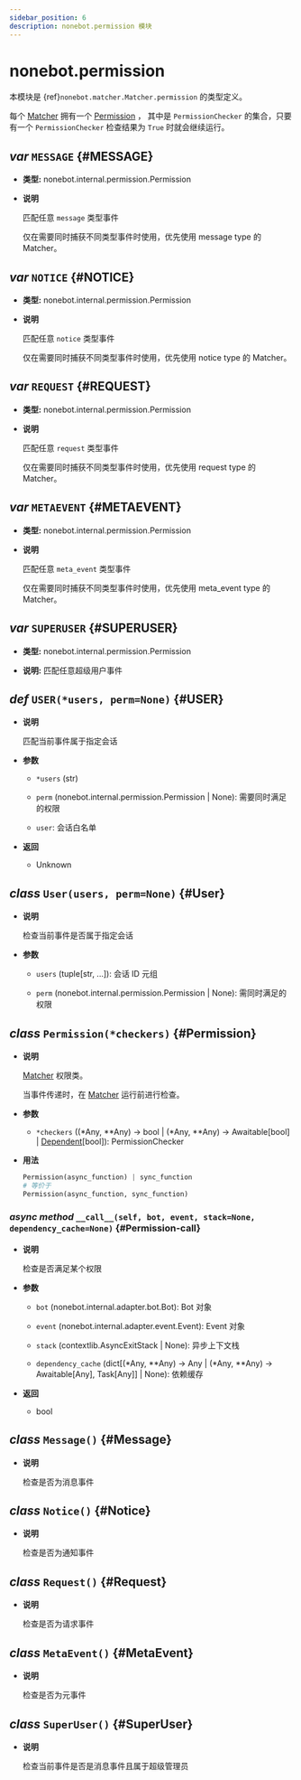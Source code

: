 ```yaml
---
sidebar_position: 6
description: nonebot.permission 模块
---
```


# nonebot.permission

本模块是 {ref}`nonebot.matcher.Matcher.permission` 的类型定义。

每个 [Matcher](./matcher.md#Matcher) 拥有一个 [Permission](#Permission) ，
其中是 `PermissionChecker` 的集合，只要有一个 `PermissionChecker` 检查结果为 `True` 时就会继续运行。

## _var_ `MESSAGE` {#MESSAGE}

- **类型:** nonebot.internal.permission.Permission

- **说明**

  匹配任意 `message` 类型事件

  仅在需要同时捕获不同类型事件时使用，优先使用 message type 的 Matcher。

## _var_ `NOTICE` {#NOTICE}

- **类型:** nonebot.internal.permission.Permission

- **说明**

  匹配任意 `notice` 类型事件

  仅在需要同时捕获不同类型事件时使用，优先使用 notice type 的 Matcher。

## _var_ `REQUEST` {#REQUEST}

- **类型:** nonebot.internal.permission.Permission

- **说明**

  匹配任意 `request` 类型事件

  仅在需要同时捕获不同类型事件时使用，优先使用 request type 的 Matcher。

## _var_ `METAEVENT` {#METAEVENT}

- **类型:** nonebot.internal.permission.Permission

- **说明**

  匹配任意 `meta_event` 类型事件

  仅在需要同时捕获不同类型事件时使用，优先使用 meta_event type 的 Matcher。

## _var_ `SUPERUSER` {#SUPERUSER}

- **类型:** nonebot.internal.permission.Permission

- **说明:** 匹配任意超级用户事件

## _def_ `USER(*users, perm=None)` {#USER}

- **说明**

  匹配当前事件属于指定会话

- **参数**

  - `*users` (str)

  - `perm` (nonebot.internal.permission.Permission | None): 需要同时满足的权限

  - `user`: 会话白名单

- **返回**

  - Unknown

## _class_ `User(users, perm=None)` {#User}

- **说明**

  检查当前事件是否属于指定会话

- **参数**

  - `users` (tuple[str, ...]): 会话 ID 元组

  - `perm` (nonebot.internal.permission.Permission | None): 需同时满足的权限

## _class_ `Permission(*checkers)` {#Permission}

- **说明**

  [Matcher](./matcher.md#Matcher) 权限类。

  当事件传递时，在 [Matcher](./matcher.md#Matcher) 运行前进行检查。

- **参数**

  - `*checkers` ((*Any, \*\*Any) -> bool | (*Any, \*\*Any) -> Awaitable[bool] | [Dependent](./dependencies/index.md#Dependent)[bool]): PermissionChecker

- **用法**

  ```python
  Permission(async_function) | sync_function
  # 等价于
  Permission(async_function, sync_function)
  ```

### _async method_ `__call__(self, bot, event, stack=None, dependency_cache=None)` {#Permission-**call**}

- **说明**

  检查是否满足某个权限

- **参数**

  - `bot` (nonebot.internal.adapter.bot.Bot): Bot 对象

  - `event` (nonebot.internal.adapter.event.Event): Event 对象

  - `stack` (contextlib.AsyncExitStack | None): 异步上下文栈

  - `dependency_cache` (dict[(*Any, \*\*Any) -> Any | (*Any, \*\*Any) -> Awaitable[Any], Task[Any]] | None): 依赖缓存

- **返回**

  - bool

## _class_ `Message()` {#Message}

- **说明**

  检查是否为消息事件

## _class_ `Notice()` {#Notice}

- **说明**

  检查是否为通知事件

## _class_ `Request()` {#Request}

- **说明**

  检查是否为请求事件

## _class_ `MetaEvent()` {#MetaEvent}

- **说明**

  检查是否为元事件

## _class_ `SuperUser()` {#SuperUser}

- **说明**

  检查当前事件是否是消息事件且属于超级管理员
